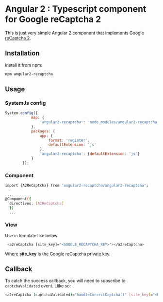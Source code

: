 # Angular 2 : Typescript component for Google reCaptcha 2

This is just very simple Angular 2 component that implements Google [reCaptcha 2](https://www.google.com/recaptcha/intro/index.html).

Installation
--------------------------------------

Install it from npm:

```bash
npm angular2-recaptcha
```

Usage
--------------------------------------

### SystemJs config

```js
System.config({
            map: {
                'angular2-recaptcha': 'node_modules/angular2-recaptcha'
            },
            packages: {
                app: {
                    format: 'register',
                    defaultExtension: 'js'
                },
                'angular2-recaptcha': {defaultExtension: 'js'}
            }
        });
```

### Component

```bash
import {A2ReCaptcha} from 'angular2-recaptcha/angular2-recaptcha';
```

```bash
 ...
@Component({
  directives: [A2ReCaptcha]
  })
  ...
```

### View

Use in template like below

```bash
 <a2reCaptcha [site_key]="<GOOGLE_RECAPTCHA_KEY>"></a2reCaptcha>
```

Where **site_key** is the Google reCaptcha private key.

## Callback

To catch the success callback, you will need to subscribe to `captchaValidated` event. Llike so:

```bash
<a2reCaptcha (captchaValidated)="handleCorrectCaptcha()" [site_key]="<GOOGLE_RECAPTCHA_KEY>"></a2reCaptcha>
```
